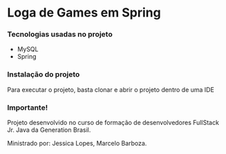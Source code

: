 # Loga de Games em Spring

### Tecnologias usadas no projeto

- MySQL
- Spring

### Instalação do projeto

Para executar o projeto, basta clonar e abrir o projeto dentro de uma IDE

### Importante!

Projeto desenvolvido no curso de formação de desenvolvedores FullStack Jr. Java da Generation Brasil.

Ministrado por: Jessica Lopes, Marcelo Barboza.
